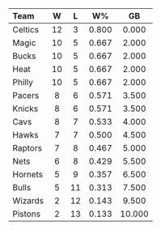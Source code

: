 | Team                             |  W  |  L  |  W%   |   GB   |
|:---------------------------------|:---:|:---:|:-----:|:------:|
| [](/r/bostonceltics) Celtics     | 12  |  3  | 0.800 | 0.000  |
| [](/r/orlandomagic) Magic        | 10  |  5  | 0.667 | 2.000  |
| [](/r/mkebucks) Bucks            | 10  |  5  | 0.667 | 2.000  |
| [](/r/heat) Heat                 | 10  |  5  | 0.667 | 2.000  |
| [](/r/sixers) Philly             | 10  |  5  | 0.667 | 2.000  |
| [](/r/pacers) Pacers             |  8  |  6  | 0.571 | 3.500  |
| [](/r/nyknicks) Knicks           |  8  |  6  | 0.571 | 3.500  |
| [](/r/clevelandcavs) Cavs        |  8  |  7  | 0.533 | 4.000  |
| [](/r/atlantahawks) Hawks        |  7  |  7  | 0.500 | 4.500  |
| [](/r/torontoraptors) Raptors    |  7  |  8  | 0.467 | 5.000  |
| [](/r/gonets) Nets               |  6  |  8  | 0.429 | 5.500  |
| [](/r/charlottehornets) Hornets  |  5  |  9  | 0.357 | 6.500  |
| [](/r/chicagobulls) Bulls        |  5  | 11  | 0.313 | 7.500  |
| [](/r/washingtonwizards) Wizards |  2  | 12  | 0.143 | 9.500  |
| [](/r/detroitpistons) Pistons    |  2  | 13  | 0.133 | 10.000 |